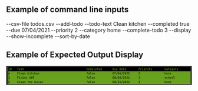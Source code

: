 ## Example of command line inputs

--csv-file todos.csv --add-todo --todo-text Clean kitchen  --completed true --due 07/04/2021 --priority 2 --category home --complete-todo 3  --display --show-incomplete --sort-by-date  

## Example of Expected Output Display

![img.png](img.png)